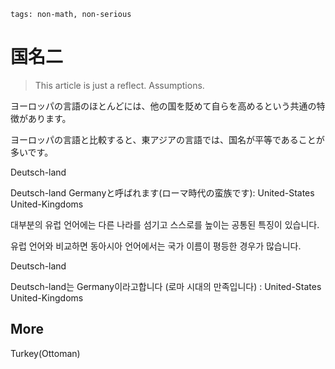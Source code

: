 ```
tags: non-math, non-serious
```

# 国名二

> This article is just a reflect. Assumptions.

ヨーロッパの言語のほとんどには、他の国を貶めて自らを高めるという共通の特徴があります。

ヨーロッパの言語と比較すると、東アジアの言語では、国名が平等であることが多いです。

Deutsch-land

Deutsch-land Germanyと呼ばれます(ローマ時代の蛮族です):
United-States
United-Kingdoms

대부분의 유럽 언어에는 다른 나라를 섬기고 스스로를 높이는 공통된 특징이 있습니다.

유럽 ​​언어와 비교하면 동아시아 언어에서는 국가 이름이 평등한 경우가 많습니다.

Deutsch-land

Deutsch-land는 Germany이라고합니다 (로마 시대의 만족입니다) :
United-States
United-Kingdoms

## More

Turkey(Ottoman)

<!--
Austria.
-->


<!--
The name Austria is a latinization of German Österreich (that is, the spelling of the name Austria approximates, for the benefit of Latin speakers, the sound of the German name Österreich). This has led to much confusion[citation needed] as German Ost is "east", but Latin auster is "south". That is why the name is similar to Australia, which is derived from the Latin Terra Australis ("southern land").

All Germanic languages other than English have a name for Austria corresponding to Österreich.

The division of languages. This happens less often in CJK, but this world is managed by English.
-->